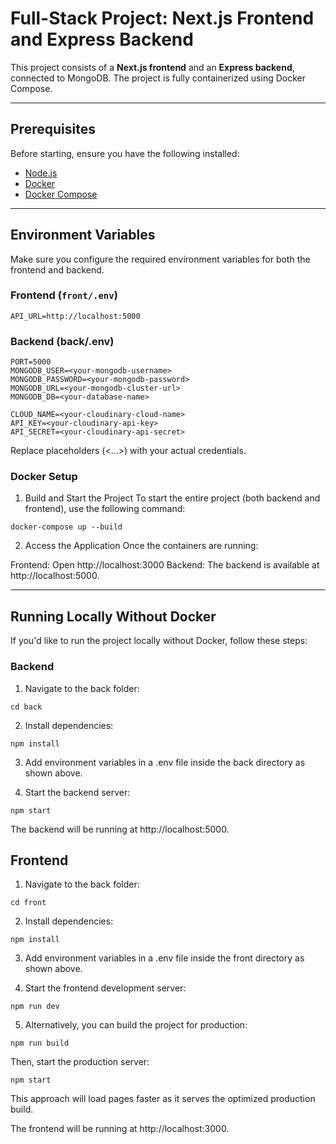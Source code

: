 # Full-Stack Project: Next.js Frontend and Express Backend

This project consists of a **Next.js frontend** and an **Express backend**, connected to MongoDB. The project is fully containerized using Docker Compose.

---

## Prerequisites

Before starting, ensure you have the following installed:

- [Node.js](https://nodejs.org/)
- [Docker](https://www.docker.com/)
- [Docker Compose](https://docs.docker.com/compose/)

---

## Environment Variables

Make sure you configure the required environment variables for both the frontend and backend.

### Frontend (`front/.env`)

```env
API_URL=http://localhost:5000
```

### Backend (back/.env)

```env
PORT=5000
MONGODB_USER=<your-mongodb-username>
MONGODB_PASSWORD=<your-mongodb-password>
MONGODB_URL=<your-mongodb-cluster-url>
MONGODB_DB=<your-database-name>

CLOUD_NAME=<your-cloudinary-cloud-name>
API_KEY=<your-cloudinary-api-key>
API_SECRET=<your-cloudinary-api-secret>
```

Replace placeholders (<...>) with your actual credentials.

### Docker Setup

1. Build and Start the Project
   To start the entire project (both backend and frontend), use the following command:

```
docker-compose up --build
```

2. Access the Application
   Once the containers are running:

Frontend: Open http://localhost:3000
Backend: The backend is available at http://localhost:5000.

---

## Running Locally Without Docker

If you'd like to run the project locally without Docker, follow these steps:

### Backend

1. Navigate to the back folder:

```
cd back
```

2. Install dependencies:

```
npm install
```

3. Add environment variables in a .env file inside the back directory as shown above.

4. Start the backend server:

```
npm start
```

The backend will be running at http://localhost:5000.

## Frontend

1. Navigate to the back folder:

```
cd front
```

2. Install dependencies:

```
npm install
```

3. Add environment variables in a .env file inside the front directory as shown above.

4. Start the frontend development server:

```
npm run dev
```

5. Alternatively, you can build the project for production:

```
npm run build
```

Then, start the production server:

```
npm start
```

This approach will load pages faster as it serves the optimized production build.

The frontend will be running at http://localhost:3000.
